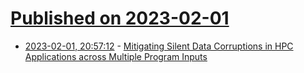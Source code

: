 # [Published on 2023-02-01](index.md)

* [2023-02-01, 20:57:12](https://lobste.rs/s/g8vdsd/mitigating_silent_data_corruptions_hpc) - [Mitigating Silent Data Corruptions in HPC Applications across Multiple Program Inputs](https://hyfshishen.github.io/publications/SC'22-Paper.pdf)
